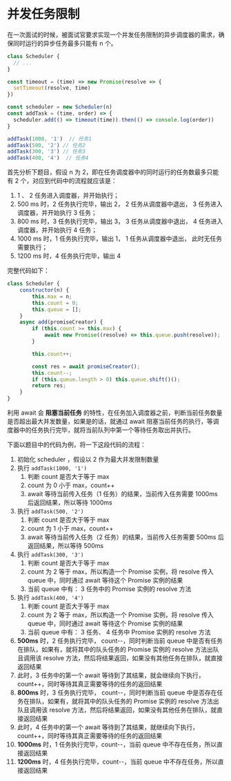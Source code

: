 # 并发任务限制

在一次面试的时候，被面试官要求实现一个并发任务限制的异步调度器的需求，确保同时运行的异步任务最多只能有 n 个。

```javascript
class Scheduler {
  // ...
}

const timeout = (time) => new Promise(resolve => {
  setTimeout(resolve, time)
})

const scheduler = new Scheduler(n)
const addTask = (time, order) => {
  scheduler.add(() => timeout(time)).then(() => console.log(order))
}

addTask(1000, '1')  // 任务1
addTask(500, '2') // 任务2
addTask(300, '3') // 任务3
addTask(400, '4')  // 任务4
```

首先分析下题目，假设 n 为 2，即在任务调度器中的同时运行的任务数最多只能有 2 个，对应到代码中的流程就应该是：
1. 1 、 2 任务进入调度器，并开始执行；
2. 500 ms 时，2 任务执行完毕，输出 2， 2 任务从调度器中退出， 3 任务进入调度器，并开始执行 3 任务；
3. 800 ms 时，3 任务执行完毕，输出 3， 3 任务从调度器中退出， 4 任务进入调度器，并开始执行 4 任务；
4. 1000 ms 时，1 任务执行完毕，输出 1， 1 任务从调度器中退出， 此时无任务需要执行；
5. 1200 ms 时，4 任务执行完毕，输出 4

完整代码如下：
```javascript
class Scheduler {
	constructor(n) {
		this.max = n;
		this.count = 0;
		this.queue = [];
	}
	async add(promiseCreator) {
		if (this.count >= this.max) {
			await new Promise((resolve) => this.queue.push(resolve));
		}

		this.count++;

		const res = await promiseCreator();
		this.count--;
		if (this.queue.length > 0) this.queue.shift()();
		return res;
	}
}
```

利用 await 会 **阻塞当前任务** 的特性，在任务加入调度器之前，判断当前任务数量是否超出最大并发数量，如果是的话，就通过 await 阻塞当前任务的执行，等调度器中的任务执行完毕，就将当前队列中第一个等待任务取出并执行。

下面以题目中的代码为例，将一下这段代码的流程：

1. 初始化 scheduler ，假设以 2 作为最大并发限制数量
2. 执行 `addTask(1000, '1')`
   1. 判断 count 是否大于等于 max
   2. count 为 0 小于 max，count++
   3. await 等待当前传入任务（1 任务）的结果，当前传入任务需要 1000ms 后返回结果，所以等待 1000ms
3. 执行 `addTask(500, '2')`
   1. 判断 count 是否大于等于 max
   2. count 为 1 小于 max，count++
   3. await 等待当前传入任务（2 任务）的结果，当前传入任务需要 500ms 后返回结果，所以等待 500ms
4. 执行 `addTask(300, '3')`
   1. 判断 count 是否大于等于 max
   2. count 为 2 等于 max，所以构造一个 Promise 实例，将 resolve 传入 queue 中，同时通过 await 等待这个 Promise 实例的结果
   3. 当前 queue 中有： 3 任务中的 Promise 实例的 resolve 方法
5. 执行 `addTask(400, '4')`
   1. 判断 count 是否大于等于 max
   2. count 为 2 等于 max，所以构造一个 Promise 实例，将 resolve 传入 queue 中，同时通过 await 等待这个 Promise 实例的结果
   3. 当前 queue 中有： 3 任务、 4 任务中 Promise 实例的 resolve 方法
6. **500ms** 时，2 任务执行完毕， count--，同时判断当前 queue 中是否有任务在排队，如果有，就将其中的队头任务的 Promise 实例的 resolve 方法出队且调用该 resolve 方法，然后将结果返回，如果没有其他任务在排队，就直接返回结果
7. 此时，3 任务中的第一个 await 等待到了其结果，就会继续向下执行，count++，同时等待其真正需要等待的任务的返回结果
8. **800ms** 时，3 任务执行完毕， count--，同时判断当前 queue 中是否存在任务在排队，如果有，就将其中的队头任务的 Promise 实例的 resolve 方法出队且调用该 resolve 方法，然后将结果返回，如果没有其他任务在排队，就直接返回结果
9. 此时，4 任务中的第一个 await 等待到了其结果，就继续向下执行，count++，同时等待其真正需要等待的任务的返回结果
10. **1000ms** 时，1 任务执行完毕，count--，当前 queue 中不存在任务，所以直接返回结果
11. **1200ms** 时，4 任务执行完毕，count--，当前 queue 中不存在任务，所以直接返回结果